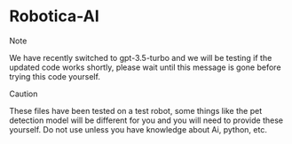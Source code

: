 # Robotica-AI                  
>[!NOTE]
>We have recently switched to gpt-3.5-turbo and we will be testing if the updated code works shortly, please wait until this message is gone before trying this code yourself.

>[!CAUTION]
>These files have been tested on a test robot, some things like the pet detection model will be different for you and you will need to provide these yourself.
>Do not use unless you have knowledge about Ai, python, etc.
